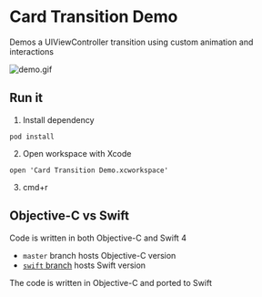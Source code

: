 # Card Transition Demo
Demos a UIViewController transition using custom animation and interactions

![demo.gif](./MISC/demo.gif)

## Run it
1. Install dependency
```
pod install
```

2. Open workspace with  Xcode
```
open 'Card Transition Demo.xcworkspace'
```

3. cmd+r

## Objective-C vs Swift
Code is written in both Objective-C and Swift 4

- `master` branch hosts Objective-C version
- [`swift` branch](https://github.com/max0ne/Card-Transition-Demo/tree/swift) hosts Swift version

The code is written in Objective-C and ported to Swift
